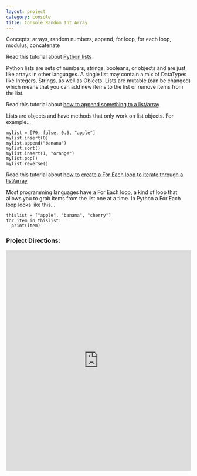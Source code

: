 ```yaml
---
layout: project
category: console
title: Console Random Int Array
---
```


Concepts: arrays, random numbers, append, for loop, for each loop, modulus, concatenate

Read this tutorial about [Python lists](https://www.geeksforgeeks.org/python-list/)

Python lists are sets of numbers, strings, booleans, or objects and are just like arrays in other languages. A single list may contain a mix of DataTypes like Integers, Strings, as well as Objects. Lists are mutable (can be changed) which means that you can add new items to the list or remove items from the list.

Read this tutorial about [how to append something to a list/array](https://www.geeksforgeeks.org/append-extend-python/)

Lists are objects and have methods that only work on list objects. For example...
```
mylist = [79, false, 0.5, "apple"]
mylist.insert(0)
mylist.append("banana")
mylist.sort()
mylist.insert(1, "orange")
mylist.pop()
mylist.reverse()
```

Read this tutorial about [how to create a For Each loop to iterate through a list/array](https://www.geeksforgeeks.org/iterate-over-a-list-in-python/)

Most programming languages have a For Each loop, a kind of loop that allows you to grab items from the list one at a time. In Python a For Each loop looks like this...
```
thislist = ["apple", "banana", "cherry"]
for item in thislist:
  print(item)
```

### Project Directions:

<iframe src="https://trinket.io/embed/python/f88dae8c78?outputOnly=true&runOption=run&start=result" width="100%" height="600" frameborder="0" marginwidth="0" marginheight="0" allowfullscreen></iframe>
